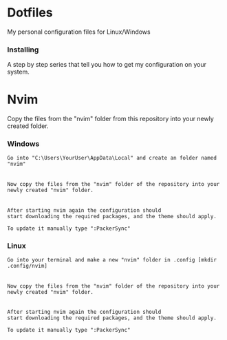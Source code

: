 # Dotfiles

My personal configuration files for Linux/Windows
### Installing

A step by step series that tell you how to get my configuration on your system.

# Nvim
   Copy the files from the "nvim" folder from this repository into your newly created folder.
### Windows

    Go into "C:\Users\YourUser\AppData\Local" and create an folder named "nvim"
######
    Now copy the files from the "nvim" folder of the repository into your newly created "nvim" folder.
######
    After starting nvim again the configuration should 
    start downloading the required packages, and the theme should apply.
    
    To update it manually type ":PackerSync"


### Linux

    Go into your terminal and make a new "nvim" folder in .config [mkdir .config/nvim]
######
    Now copy the files from the "nvim" folder of the repository into your newly created "nvim" folder.
######
    After starting nvim again the configuration should 
    start downloading the required packages, and the theme should apply.
    
    To update it manually type ":PackerSync"


